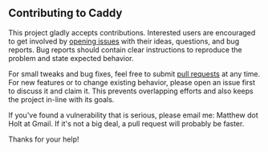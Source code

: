 ## Contributing to Caddy

This project gladly accepts contributions. Interested users are encouraged to get involved by [opening issues](https://github.com/mholt/caddy/issues) with their ideas, questions, and bug reports. Bug reports should contain clear instructions to reproduce the problem and state expected behavior.

For small tweaks and bug fixes, feel free to submit [pull requests](https://github.com/mholt/caddy/pulls) at any time. For new features or to change existing behavior, please open an issue first to discuss it and claim it. This prevents overlapping efforts and also keeps the project in-line with its goals.

If you've found a vulnerability that is serious, please email me: Matthew dot Holt at Gmail. If it's not a big deal, a pull request will probably be faster.

Thanks for your help!
